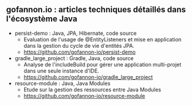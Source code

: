 ## gofannon.io : articles techniques détaillés dans l'écosystème Java

* persist-demo : Java, JPA, Hibernate, code source
  * Evaluation de l'usage de @EntityListeners et mise en application dans la gestion du cycle de vie d'entités JPA.
  * https://github.com/gofannon-io/persist-demo
* gradle_large_project : Gradle, Java, code source
  * Analyse de l'includeBuild pour gérer une application multi-projet dans une seule instance d'IDE.
  * https://github.com/gofannon-io/gradle_large_project
* resource-module : Java, Java Modules
  * Etude sur la gestion des ressources entre Java Modules
  * https://github.com/gofannon-io/resource-module

<!--

Cet article constitue une étude pour comprendre la gestion des resources dans des projets java avec des modules.

Les analyses sont menées par la documentation et surtout les résultats sont issus directement de programme de tests dont les sources sont en copie.

L'objectif est de fournir une liste exhaustive des moyens d'accès à une ressource et les localisations possibles d'une ressource et si l'accès a été possible ou pas.

**Here are some ideas to get you started:**

🙋‍♀️ A short introduction - what is your organization all about?
🌈 Contribution guidelines - how can the community get involved?
👩‍💻 Useful resources - where can the community find your docs? Is there anything else the community should know?
🍿 Fun facts - what does your team eat for breakfast?
🧙 Remember, you can do mighty things with the power of [Markdown](https://docs.github.com/github/writing-on-github/getting-started-with-writing-and-formatting-on-github/basic-writing-and-formatting-syntax)
-->
